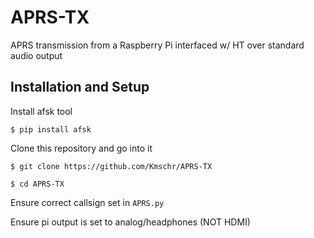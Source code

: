 # APRS-TX
APRS transmission from a Raspberry Pi interfaced w/ HT over standard audio output

## Installation and Setup
Install afsk tool

`$ pip install afsk`

Clone this repository and go into it

`$ git clone https://github.com/Kmschr/APRS-TX`

`$ cd APRS-TX`

Ensure correct callsign set in `APRS.py`

Ensure pi output is set to analog/headphones (NOT HDMI)
